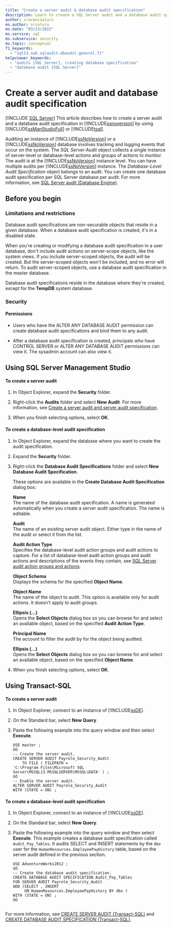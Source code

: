```yaml
---
title: "Create a server audit & database audit specification"
description: Learn to create a SQL Server audit and a database audit specification by using SQL Server Management Studio or Transact-SQL (T-SQL).
author: sravanisaluru
ms.author: srsaluru
ms.date: "03/23/2022"
ms.service: sql
ms.subservice: security
ms.topic: conceptual
f1_keywords:
  - "sql13.swb.sqlaudit.dbaudit.general.f1"
helpviewer_keywords:
  - "audits [SQL Server], creating database specification"
  - "database audit [SQL Server]"
---
```

# Create a server audit and database audit specification
[!INCLUDE [SQL Server](../../../includes/applies-to-version/sqlserver.md)]
  This article describes how to create a server audit and a database audit specification in [!INCLUDE[ssnoversion](../../../includes/ssnoversion-md.md)] by using [!INCLUDE[ssManStudioFull](../../../includes/ssmanstudiofull-md.md)] or [!INCLUDE[tsql](../../../includes/tsql-md.md)].  
  
 Auditing an instance of [!INCLUDE[ssNoVersion](../../../includes/ssnoversion-md.md)] or a [!INCLUDE[ssNoVersion](../../../includes/ssnoversion-md.md)] database involves tracking and logging events that occur on the system. The *SQL Server Audit* object collects a single instance of server-level or database-level actions and groups of actions to monitor. The audit is at the [!INCLUDE[ssNoVersion](../../../includes/ssnoversion-md.md)] instance level. You can have multiple audits per [!INCLUDE[ssNoVersion](../../../includes/ssnoversion-md.md)] instance. The *Database-Level Audit Specification* object belongs to an audit. You can create one database audit specification per SQL Server database per audit. For more information, see [SQL Server audit &#40;Database Engine&#41;](../../../relational-databases/security/auditing/sql-server-audit-database-engine.md).  
  
 ##  <a name="BeforeYouBegin"></a> Before you begin  
  
###  <a name="Restrictions"></a> Limitations and restrictions  
 Database audit specifications are non-securable objects that reside in a given database. When a database audit specification is created, it's in a disabled state.  
  
 When you're creating or modifying a database audit specification in a user database, don't include audit actions on server-scope objects, like the system views. If you include server-scoped objects, the audit will be created. But the server-scoped objects won't be included, and no error will return. To audit server-scoped objects, use a database audit specification in the master database.  
  
 Database audit specifications reside in the database where they're created, except for the **TempDB** system database.  
  
###  <a name="Security"></a> Security  
  
####  <a name="Permissions"></a> Permissions  
  
-   Users who have the ALTER ANY DATABASE AUDIT permission can create database audit specifications and bind them to any audit.  
  
-   After a database audit specification is created, principals who have CONTROL SERVER or ALTER ANY DATABASE AUDIT permissions can view it. The sysadmin account can also view it.  
  
##  <a name="SSMSProcedure"></a> Using SQL Server Management Studio  
  
#### To create a server audit  
  
1.  In Object Explorer, expand the **Security** folder.  
  
2.  Right-click the **Audits** folder and select **New Audit**. For more information, see [Create a server audit and server audit specification](../../../relational-databases/security/auditing/create-a-server-audit-and-server-audit-specification.md).  
  
3.  When you finish selecting options, select **OK**.  

#### To create a database-level audit specification  
  
1.  In Object Explorer, expand the database where you want to create the audit specification.  
  
2.  Expand the **Security** folder.  
  
3.  Right-click the **Database Audit Specifications** folder and select **New Database Audit Specification**.  
  
     These options are available in the **Create Database Audit Specification** dialog box:  
  
     **Name**  
     The name of the database audit specification. A name is generated automatically when you create a server audit specification. The name is editable.  
  
     **Audit**  
     The name of an existing server audit object. Either type in the name of the audit or select it from the list.  
  
     **Audit Action Type**  
     Specifies the database-level audit action groups and audit actions to capture. For a list of database-level audit action groups and audit actions and descriptions of the events they contain, see [SQL Server audit action groups and actions](../../../relational-databases/security/auditing/sql-server-audit-action-groups-and-actions.md).  
  
     **Object Schema**  
     Displays the schema for the specified **Object Name**.  
  
     **Object Name**  
     The name of the object to audit. This option is available only for audit actions. It doesn't apply to audit groups.  
  
     **Ellipsis (...)**  
     Opens the **Select Objects** dialog box so you can browse for and select an available object, based on the specified **Audit Action Type**.  
  
     **Principal Name**  
     The account to filter the audit by for the object being audited.  
  
     **Ellipsis (...)**  
     Opens the **Select Objects** dialog box so you can browse for and select an available object, based on the specified **Object Name**.  
  
4.  When you finish selecting options, select **OK**.  
  
##  <a name="TsqlProcedure"></a> Using Transact-SQL  
  
#### To create a server audit  
  
1.  In Object Explorer, connect to an instance of [!INCLUDE[ssDE](../../../includes/ssde-md.md)].  
  
2.  On the Standard bar, select **New Query**.  
  
3.  Paste the following example into the query window and then select **Execute**.  
  
    ```  
    USE master ;  
    GO  
    -- Create the server audit.   
    CREATE SERVER AUDIT Payrole_Security_Audit  
        TO FILE ( FILEPATH =   
    'C:\Program Files\Microsoft SQL Server\MSSQL13.MSSQLSERVER\MSSQL\DATA' ) ;   
    GO  
    -- Enable the server audit.   
    ALTER SERVER AUDIT Payrole_Security_Audit   
    WITH (STATE = ON) ;  
    ```  
  
#### To create a database-level audit specification  
  
1.  In Object Explorer, connect to an instance of [!INCLUDE[ssDE](../../../includes/ssde-md.md)].  
  
2.  On the Standard bar, select **New Query**.  
  
3.  Paste the following example into the query window and then select **Execute**. This example creates a database audit specification called `Audit_Pay_Tables`. It audits SELECT and INSERT statements by the `dbo` user for the `HumanResources.EmployeePayHistory` table, based on the server audit defined in the previous section.  
  
    ```  
    USE AdventureWorks2012 ;   
    GO  
    -- Create the database audit specification.   
    CREATE DATABASE AUDIT SPECIFICATION Audit_Pay_Tables  
    FOR SERVER AUDIT Payrole_Security_Audit  
    ADD (SELECT , INSERT  
         ON HumanResources.EmployeePayHistory BY dbo )   
    WITH (STATE = ON) ;   
    GO  
  
    ```  
  
 For more information, see [CREATE SERVER AUDIT &#40;Transact-SQL&#41;](../../../t-sql/statements/create-server-audit-transact-sql.md) and [CREATE DATABASE AUDIT SPECIFICATION &#40;Transact-SQL&#41;](../../../t-sql/statements/create-database-audit-specification-transact-sql.md).  
  
  
